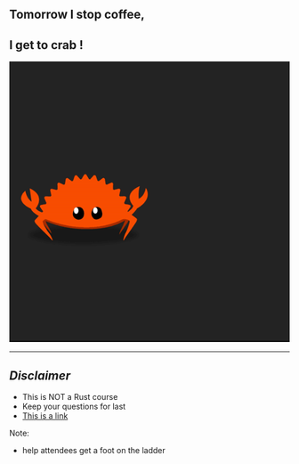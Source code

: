 ## Tomorrow I stop coffee,
## I get to crab !

![Ferris](assets/img/ferris.gif)
<!-- .element: style="margin: -200px 0px -200px 0px;" -->

<!-- .element: style="overflow: hidden;" -->

---

## _Disclaimer_

* This is NOT a Rust course
* Keep your questions for last
* [This is a link](https://www.rust-lang.org/en-US/)

Note:
* help attendees get a foot on the ladder

